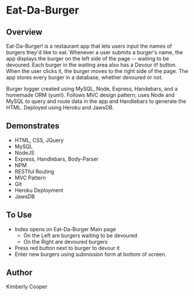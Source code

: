 # Eat-Da-Burger

## Overview
Eat-Da-Burger! is a restaurant app that lets users input the names of burgers they'd like to eat.  Whenever a user submits a burger's name, the app displays the burger on the left side of the page -- waiting to be devoured.
Each burger in the waiting area also has a Devour it! button. When the user clicks it, the burger moves to the right side of the page.
The app stores every burger in a database, whether devoured or not.

Burger logger created using MySQL, Node, Express, Handebars, and a homemade ORM (yum!).  Follows MVC design pattern; uses Node and MySQL to query and route data in the app and Handlebars to generate the HTML.  Deployed using Heroku and JawsDB.


## Demonstrates
* HTML, CSS, JQuery
* MySQL
* NodeJS
* Express, Handlebars, Body-Parser
* NPM
* RESTful Routing
* MVC Pattern
* Git
* Heroku Deployment
* JawsDB


## To Use
* Index opens on Eat-Da-Burger Main page
  * On the Left are burgers waiting to be devoured
  * On the Right are devoured burgers
* Press red button next to burger to devour it
* Enter new burgers using submission form at bottom of screen.


## Author
Kimberly Cooper